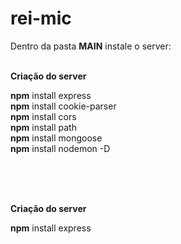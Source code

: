 # rei-mic

Dentro da pasta <b>MAIN</b> instale o server: <br><br>

<b>Criação do server</b>

<b>npm</b> install express
<br><b>npm</b> install cookie-parser
<br><b>npm</b> install cors
<br><b>npm</b> install path
<br><b>npm</b> install mongoose
<br><b>npm</b> install nodemon -D

<br><br><br>

<b>Criação do server</b>

<b>npm</b> install express
